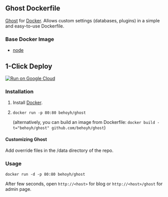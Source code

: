 ## Ghost Dockerfile


[Ghost](https://www.ghost.org/) for [Docker](https://www.docker.com/). Allows custom settings (databases, plugins) in a simple and easy-to-use Dockerfile.


### Base Docker Image

* [node](https://hub.docker.com/_/node)

## 1-Click Deploy

[![Run on Google Cloud](https://storage.googleapis.com/cloudrun/button.svg)](https://console.cloud.google.com/cloudshell/editor?shellonly=true&cloudshell_image=gcr.io/cloudrun/button&cloudshell_git_repo=https://github.com/behoyh/ghost.git)

### Installation

1. Install [Docker](https://www.docker.com/).

2. `docker run -p 80:80 behoyh/ghost`

   (alternatively, you can build an image from Dockerfile: `docker build -t="behoyh/ghost" github.com/behoyh/ghost`)

#### Customizing Ghost
   
   Add override files in the /data directory of the repo.

### Usage

    docker run -d -p 80:80 behoyh/ghost

After few seconds, open `http://<host>` for blog or `http://<host>/ghost` for admin page.
